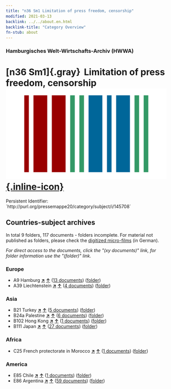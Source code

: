 ```yaml
---
title: "n36 Sm1 Limitation of press freedom, censorship"
modified: 2021-03-13
backlink: ../../about.en.html
backlink-title: "Category Overview"
fn-stub: about
---
```


### Hamburgisches Welt-Wirtschafts-Archiv (HWWA)

# [n36 Sm1]{.gray}&#8201; Limitation of press freedom, censorship &#160; [![Wikidata](/images/Wikidata-logo.svg "Wikidata"){.inline-icon}](http://www.wikidata.org/entity/Q104711280)

<div class="hint">Persistent Identifier: `http://purl.org/pressemappe20/category/subject/i/145708`</div>







## Countries-subject archives





In total 9 folders, 117 documents - folders incomplete.
For material not published as folders, please check the [digitized micro-films](/film/h1_sh.de.html) (in German).

_For direct access to the documents, click the "(xy documents)" link, for folder information use the "(folder)" link._



### Europe

- A9 Hamburg [**&nearr;**](../../../geo/i/140905/about.en.html "Hamburg (all folders)") [**&uarr;**](../../../geo/about.en.html#A9 "Country category system") (<a href="https://pm20.zbw.eu/iiifview/folder/sh/140905,145708" title="about: Hamburg : Limitation of press freedom, censorship" target="_blank">13 documents</a>) ([folder](../../../../folder/sh/1409xx/140905/1457xx/145708/about.en.html))
- A39 Liechtenstein [**&nearr;**](../../../geo/i/141016/about.en.html "Liechtenstein (all folders)") [**&uarr;**](../../../geo/about.en.html#A39 "Country category system") (<a href="https://pm20.zbw.eu/iiifview/folder/sh/141016,145708" title="about: Liechtenstein : Limitation of press freedom, censorship" target="_blank">4 documents</a>) ([folder](../../../../folder/sh/1410xx/141016/1457xx/145708/about.en.html))

### Asia

- B21 Turkey [**&nearr;**](../../../geo/i/141111/about.en.html "Turkey (all folders)") [**&uarr;**](../../../geo/about.en.html#B21 "Country category system") (<a href="https://pm20.zbw.eu/iiifview/folder/sh/141111,145708" title="about: Turkey : Limitation of press freedom, censorship" target="_blank">5 documents</a>) ([folder](../../../../folder/sh/1411xx/141111/1457xx/145708/about.en.html))
- B24a Palestine [**&nearr;**](../../../geo/i/141115/about.en.html "Palestine (all folders)") [**&uarr;**](../../../geo/about.en.html#B24a "Country category system") (<a href="https://pm20.zbw.eu/iiifview/folder/sh/141115,145708" title="about: Palestine : Limitation of press freedom, censorship" target="_blank">6 documents</a>) ([folder](../../../../folder/sh/1411xx/141115/1457xx/145708/about.en.html))
- B102 Hong Kong [**&nearr;**](../../../geo/i/141268/about.en.html "Hong Kong (all folders)") [**&uarr;**](../../../geo/about.en.html#B102 "Country category system") (<a href="https://pm20.zbw.eu/iiifview/folder/sh/141268,145708" title="about: Hong Kong : Limitation of press freedom, censorship" target="_blank">1 documents</a>) ([folder](../../../../folder/sh/1412xx/141268/1457xx/145708/about.en.html))
- B111 Japan [**&nearr;**](../../../geo/i/141272/about.en.html "Japan (all folders)") [**&uarr;**](../../../geo/about.en.html#B111 "Country category system") (<a href="https://pm20.zbw.eu/iiifview/folder/sh/141272,145708" title="about: Japan : Limitation of press freedom, censorship" target="_blank">27 documents</a>) ([folder](../../../../folder/sh/1412xx/141272/1457xx/145708/about.en.html))

### Africa

- C25 French protectorate in Morocco [**&nearr;**](../../../geo/i/141358/about.en.html "French protectorate in Morocco (all folders)") [**&uarr;**](../../../geo/about.en.html#C25 "Country category system") (<a href="https://pm20.zbw.eu/iiifview/folder/sh/141358,145708" title="about: French protectorate in Morocco : Limitation of press freedom, censorship" target="_blank">1 documents</a>) ([folder](../../../../folder/sh/1413xx/141358/1457xx/145708/about.en.html))

### America

- E85 Chile [**&nearr;**](../../../geo/i/141691/about.en.html "Chile (all folders)") [**&uarr;**](../../../geo/about.en.html#E85 "Country category system") (<a href="https://pm20.zbw.eu/iiifview/folder/sh/141691,145708" title="about: Chile : Limitation of press freedom, censorship" target="_blank">1 documents</a>) ([folder](../../../../folder/sh/1416xx/141691/1457xx/145708/about.en.html))
- E86 Argentina [**&nearr;**](../../../geo/i/141692/about.en.html "Argentina (all folders)") [**&uarr;**](../../../geo/about.en.html#E86 "Country category system") (<a href="https://pm20.zbw.eu/iiifview/folder/sh/141692,145708" title="about: Argentina : Limitation of press freedom, censorship" target="_blank">59 documents</a>) ([folder](../../../../folder/sh/1416xx/141692/1457xx/145708/about.en.html))









